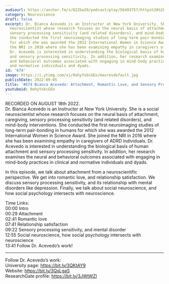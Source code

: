 ```yaml
---
audiourl: https://anchor.fm/s/822ba20/podcast/play/56493757/https%3A%2F%2Fd3ctxlq1ktw2nl.cloudfront.net%2Fstaging%2F2022-7-22%2Fe19fa54d-cbdd-1b6d-0dd2-af691410691b.m4a
category: Neuroscience
draft: false
excerpt: Dr. Bianca Acevedo is an Instructor at New York University. She is a social
  neuroscientist whose research focuses on the neural basis of attachment, caregiving,
  sensory processing sensitivity (and related disorders), and mind-body interventions.
  She conducted the first neuroimaging studies of long-term pair-bonding in humans
  for which she was awarded the 2012 International Women in Science Award. She joined
  the NRI in 2016 where she has been examining empathy in caregivers of ADRD individuals.
  Dr. Acevedo is interested in understanding the biological basis of human attachment
  and sensory processing sensitivity. In addition, her research examines the neural
  and behavioral outcomes associated with engaging in mind-body practices in clinical
  and normative individuals and dyads.
id: '674'
image: https://i.ytimg.com/vi/0ohyYxbcGEo/maxresdefault.jpg
publishDate: 2022-09-05
title: '#674 Bianca Acevedo: Attachment, Romantic Love, and Sensory Processing Sensitivity'
youtubeid: 0ohyYxbcGEo
---
```

<div class="timelinks">

RECORDED ON AUGUST 18th 2022.  
Dr. Bianca Acevedo is an Instructor at New York University. She is a social neuroscientist whose research focuses on the neural basis of attachment, caregiving, sensory processing sensitivity (and related disorders), and mind-body interventions. She conducted the first neuroimaging studies of long-term pair-bonding in humans for which she was awarded the 2012 International Women in Science Award. She joined the NRI in 2016 where she has been examining empathy in caregivers of ADRD individuals. Dr. Acevedo is interested in understanding the biological basis of human attachment and sensory processing sensitivity. In addition, her research examines the neural and behavioral outcomes associated with engaging in mind-body practices in clinical and normative individuals and dyads.

In this episode, we talk about attachment from a neuroscientific perspective. We get into romantic love, and relationship satisfaction. We discuss sensory processing sensitivity, and its relationship with mental disorders like depression. Finally, we talk about social neuroscience, and how social psychology intersects with neuroscience.

Time Links:  
<time>00:00</time> Intro  
<time>00:29</time> Attachment  
<time>02:41</time> Romantic love  
<time>07:41</time> Relationship satisfaction  
<time>09:22</time> Sensory processing sensitivity, and mental disorder  
<time>12:55</time> Social neuroscience, how social psychology intersects with neuroscience  
<time>13:41</time> Follow Dr. Acevedo’s work!

---

Follow Dr. Acevedo’s work:  
University page: https://bit.ly/3QKtAY9  
Website: https://bit.ly/3QsLgaS  
ResearchGate profile: https://bit.ly/3JWtWZl
</div>

